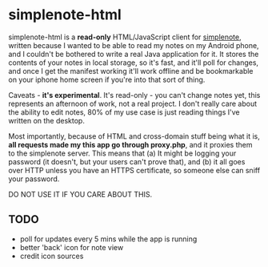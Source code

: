# simplenote-html

simplenote-html is a <b>read-only</b> HTML/JavaScript client for
<a href="http://simplenoteapp.com/">simplenote</a>, written because I wanted
to be able to read my notes on my Android phone, and I couldn't be bothered to
write a real Java application for it. It stores the contents of your notes in
local storage, so it's fast, and it'll poll for changes, and once I get the
manifest working it'll work offline and be bookmarkable on your iphone home
screen if you're into that sort of thing.

Caveats - <b>it's experimental</b>. It's read-only - you can't change notes
yet, this represents an afternoon of work, not a real project. I don't
really care about the ability to edit notes, 80% of my use case is
just reading things I've written on the desktop.

Most importantly, because of HTML and cross-domain stuff being what it
is, <b>all requests made my this app go through proxy.php</b>, and it proxies
them to the simplenote server. This means that (a) It might be logging your
password (it doesn't, but your users can't prove that), and (b) it all goes
over HTTP unless you have an HTTPS certificate, so someone else can sniff your
password.

DO NOT USE IT IF YOU CARE ABOUT THIS.



## TODO

* poll for updates every 5 mins while the app is running
* better 'back' icon for note view
* credit icon sources
